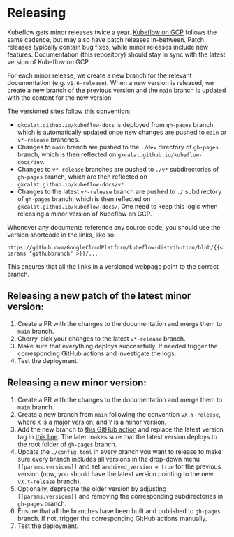 # Releasing

Kubeflow gets minor releases twice a year. [Kubeflow on GCP](https://github.com/GoogleCloudPlatform/kubeflow-distribution) follows the same cadence, but may also have patch releases in-between. Patch releases typically contain bug fixes, while minor releases include new features. Documentation (this repository) should stay in sync with the latest version of Kubeflow on GCP.

For each minor release, we create a new branch for the relevant documentation (e.g. `v1.6-release`). When a new version is released, we create a new branch of the previous version and the `main` branch is updated with the content for the new version.

The versioned sites follow this convention:

* `gkcalat.github.io/kubeflow-docs` is deployed from `gh-pages` branch, which is automatically updated once new changes are pushed to `main` or `v*-release` branches.
* Changes to `main` branch are pushed to the `./dev` directory of `gh-pages` branch, which is then reflected on `gkcalat.github.io/kubeflow-docs/dev`.
* Changes to `v*-release` branches are pushed to `./v*` subdirectories of `gh-pages` branch, which are then reflected on `gkcalat.github.io/kubeflow-docs/v*`.
* Changes to the latest `v*-release` branch are pushed to `./` subdirectory of `gh-pages` branch, which is then reflected on `gkcalat.github.io/kubeflow-docs/`. One need to keep this logic when releasing a minor version of Kubeflow on GCP.

Whenever any documents reference any source code, you should use the version shortcode in the links, like so:

```
https://github.com/GoogleCloudPlatform/kubeflow-distribution/blob/{{< params "githubbranch" >}}/...
```

This ensures that all the links in a versioned webpage point to the correct branch.

## Releasing a new patch of the latest minor version:

1. Create a PR with the changes to the documentation and merge them to `main` branch.
2. Cherry-pick your changes to the latest `v*-release` branch.
3. Make sure that everything deploys successfully. If needed trigger the corresponding GitHub actions and investigate the logs.
4. Test the deployment.

## Releasing a new minor version:

1. Create a PR with the changes to the documentation and merge them to `main` branch.
2. Create a new branch from `main` following the convention `vX.Y-release`, where `X` is a major version, and `Y` is a minor version.
3. Add the new branch to [this GitHub action](.github/workflows/hugo-build-deploy-on-push.yml#L6) and replace the latest version tag in [this line](.github/workflows/hugo-build-deploy-on-push.yml#L56). The later makes sure that the latest version deploys to the root folder of `gh-pages` branch.
4. Update the `./config.toml` in every branch you want to release to make sure every branch includes all versions in the drop-down menu `[[params.versions]]` and set `archived_version = true` for the previous version (now, you should have the latest version pointing to the new `vX.Y-release` branch).
5. Optionally, deprecate the older version by adjusting `[[params.versions]]` and removing the corresponding subdirectories in `gh-pages` branch.
6. Ensure that all the branches have been built and published to `gh-pages` branch. If not, trigger the corresponding GitHub actions manually.
7. Test the deployment.
